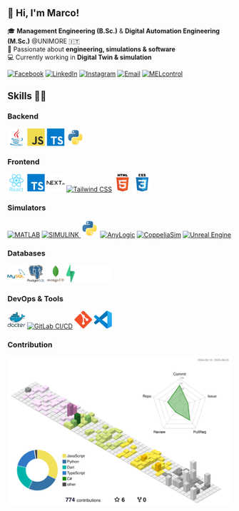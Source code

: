 ## 👋 Hi, I'm Marco!

🎓 **Management Engineering (B.Sc.)** & **Digital Automation Engineering (M.Sc.)** @UNIMORE 🇮🇹  
🔧 Passionate about **engineering, simulations & software**  
💻 Currently working in **Digital Twin & simulation**


[![Facebook](https://img.shields.io/badge/-Facebook-1877F2?logo=facebook&logoColor=white)](https://www.facebook.com/marco.melloni.731) [![LinkedIn](https://img.shields.io/badge/LinkedIn-0A66C2?style=flat-square&logo=linkedin&logoColor=white)](https://www.linkedin.com/in/marco-melloni) [![Instagram](https://img.shields.io/badge/-Instagram-E4405F?logo=instagram&logoColor=white)](https://www.instagram.com/marshmellonss/) [![Email](https://img.shields.io/badge/-Email-D14836?logo=gmail&logoColor=white)](mailto:marcomelloni01@gmail.com) [![MELcontrol](https://img.shields.io/badge/MELcontrol-28a745?style=flat&logo=&logoColor=white)](https://www.melcontrol.it) 

## Skills 🥷🏻

### Backend   
<p align="left">
  <a href="https://www.java.com"><img src="https://raw.githubusercontent.com/devicons/devicon/master/icons/java/java-original.svg" alt="Java" width="40" height="40"/></a>
  <a href="https://developer.mozilla.org/en-US/docs/Web/JavaScript"><img src="https://raw.githubusercontent.com/devicons/devicon/master/icons/javascript/javascript-original.svg"             alt="JavaScript" width="40" height="40"/></a>
  <a href="https://www.typescriptlang.org/"><img src="https://raw.githubusercontent.com/devicons/devicon/master/icons/typescript/typescript-original.svg" alt="TypeScript" width="40" height="40"/></a>
  <a href="https://www.python.org/"><img src="https://raw.githubusercontent.com/devicons/devicon/master/icons/python/python-original.svg" alt="Python" width="40" height="40"/></a>
  </p>


### Frontend  
<p align="left">
  <!-- React -->
  <a href="https://reactjs.org/"><img src="https://raw.githubusercontent.com/devicons/devicon/master/icons/react/react-original-wordmark.svg" alt="React" width="40" height="40"/></a>
  <a href="https://www.typescriptlang.org/"><img src="https://raw.githubusercontent.com/devicons/devicon/master/icons/typescript/typescript-original.svg" alt="TypeScript" width="40" height="40"/></a>
  <a href="https://nextjs.org/"><img src="https://raw.githubusercontent.com/devicons/devicon/master/icons/nextjs/nextjs-original-wordmark.svg" alt="Next.js" width="40" height="40"/></a>
  <a href="https://tailwindcss.com/"><img src="https://www.vectorlogo.zone/logos/tailwindcss/tailwindcss-icon.svg" alt="Tailwind CSS" width="40" height="40"/></a>
  <a href="https://www.w3.org/html/"><img src="https://raw.githubusercontent.com/devicons/devicon/master/icons/html5/html5-original-wordmark.svg" alt="HTML5" width="40" height="40"/></a>
  <a href="https://www.w3schools.com/css/"><img src="https://raw.githubusercontent.com/devicons/devicon/master/icons/css3/css3-original-wordmark.svg" alt="CSS3" width="40" height="40"/></a>
</p>

### Simulators
<p align="left">
  <!-- MATLAB -->
  <a href="https://www.mathworks.com/products/matlab.html"><img src="https://upload.wikimedia.org/wikipedia/commons/2/21/Matlab_Logo.png" alt="MATLAB" width="40" height="40"/></a>
  <a href="https://www.mathworks.com/products/simulink.html">
    <img src="https://upload.wikimedia.org/wikipedia/commons/3/36/Simulink_Logo_%28non-wordmark%29.png" alt="SIMULINK" width="40" height="40" />
  </a>
  <!-- Python -->
  <a href="https://www.python.org/"><img src="https://raw.githubusercontent.com/devicons/devicon/master/icons/python/python-original.svg" alt="Python" width="40" height="40"/></a>
  <!-- AnyLogic -->
  <a href="https://www.anylogic.com/"><img src="https://upload.wikimedia.org/wikipedia/commons/4/4c/Logo_AnyLogic.png" alt="AnyLogic" width="100" height="45"/></a>
  <!-- CoppeliaSim -->
  <a href="https://www.coppeliarobotics.com/"><img src="https://manual.coppeliarobotics.com/en/images/CoppeliaSim.png" alt="CoppeliaSim" width="120" height="35"/></a>
   <!-- Unreal Engine -->
  <a href="https://www.unrealengine.com/"><img src="https://www.logo.wine/a/logo/Unreal_Engine/Unreal_Engine-Logo.wine.svg" alt="Unreal Engine" width="40" height="40"/></a>
</p>


### Databases  
<p align="left">
  <a href="https://www.mysql.com/"><img src="https://raw.githubusercontent.com/devicons/devicon/master/icons/mysql/mysql-original-wordmark.svg" alt="MySQL" width="40" height="40"/></a>
  <a href="https://www.postgresql.org"><img src="https://raw.githubusercontent.com/devicons/devicon/master/icons/postgresql/postgresql-original-wordmark.svg" alt="PostgreSQL" width="40" height="40"/></a>
  <a href="https://www.mongodb.com/"><img src="https://raw.githubusercontent.com/devicons/devicon/master/icons/mongodb/mongodb-original-wordmark.svg" alt="MongoDB" width="40" height="40"/></a>
  <a href="https://supabase.com/">
  <img src="https://raw.githubusercontent.com/supabase/supabase/master/packages/common/assets/images/supabase-logo-wordmark--dark.svg" alt="Supabase" width="100" height="40"/>
</a>

</p>

### DevOps & Tools  
<p align="left">
  <a href="https://www.docker.com/"><img src="https://raw.githubusercontent.com/devicons/devicon/master/icons/docker/docker-original-wordmark.svg" alt="Docker" width="40" height="40"/></a>
  <a href="https://gitlab.com/"><img src="https://upload.wikimedia.org/wikipedia/commons/e/e1/GitLab_logo.svg" alt="GitLab CI/CD" width="40" height="40"/></a>
  <a href="https://git-scm.com/"><img src="https://raw.githubusercontent.com/devicons/devicon/master/icons/git/git-original.svg" alt="Git" width="40" height="40"/></a>
  <a href="https://code.visualstudio.com/"><img src="https://raw.githubusercontent.com/devicons/devicon/master/icons/vscode/vscode-original.svg" alt="VS Code" width="40" height="40"/></a>
</p>

### Contribution  

![3D Contribution](profile-3d-contrib/profile-south-season-animate.svg)
